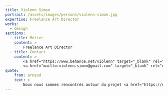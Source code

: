 ```yaml
---
title: Violenn Simon
portrait: /assets/images/persons/violenn-simon.jpg
expertise: Freelance Art Director
works:
  - design
sections:
  - title: Métier
    content: >
        Freelance Art Director
  - title: Contact
    content: >
        <a href="https://www.behance.net/violenn" target="_blank" rel="noreferrer">Portfolio</a> –
        <a href="mailto:violenn.simon@gmail.com" target="_blank" rel="noreferrer">Mail</a>
quote:
    from: arnaud
    text: >
        Nous nous sommes rencontrés autour du projet <a href="https://ensembleatable.fr" target="_blank" rel="noopener">Ensemble à table</a>. Travailler avec Violenn est un vrai régal !
---
```

